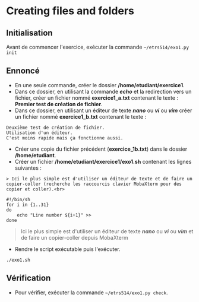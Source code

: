 
# Creating files and folders

## Initialisation

Avant de commencer l'exercice, exécuter la commande `~/etrs514/exo1.py init`

## Ennoncé

- En une seule commande, créer le dossier **/home/etudiant/exercice1**.
- Dans ce dossier, en utilisant la commande ***echo*** et la redirection vers un fichier, créer un fichier nommé **exercice1_a.txt** contenant le texte : **Premier test de création de fichier**.
- Dans ce dossier, en utilisant un éditeur de texte ***nano*** ou ***vi*** ou ***vim*** créer un fichier nommé **exercice1_b.txt** contenant le texte : 
```
Deuxième test de création de fichier.
Utilisation d'un éditeur.
C'est moins rapide mais ça fonctionne aussi.
```
- Créer une copie du fichier précédent (**exercice_1b.txt**) dans le dossier **/home/etudiant**.
- Créer un fichier **/home/etudiant/exercice1/exo1.sh** contenant les lignes suivantes :
```
> Ici le plus simple est d'utiliser un éditeur de texte et de faire un copier-coller (recherche les raccourcis clavier MobaXterm pour des copier et coller).<br>

#!/bin/sh
for i in {1..31}
do
    echo "Line number ${i+1}" >> 
done
```
> Ici le plus simple est d'utiliser un éditeur de texte ***nano*** ou ***vi*** ou ***vim*** et de faire un copier-coller depuis MobaXterm<br>
- Rendre le script exécutable puis l'exécuter.<br>
```
./exo1.sh
```

## Vérification

- Pour vérifier, exécuter la commande `~/etrs514/exo1.py check`.